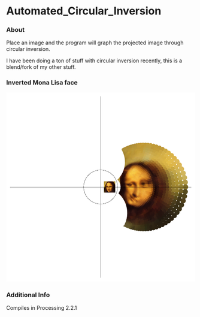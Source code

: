 # Automated_Circular_Inversion

### About
Place an image and the program will graph the projected image through circular inversion.

I have been doing a ton of stuff with circular inversion recently, this is a blend/fork of my other stuff.

### Inverted Mona Lisa face

![Screenshot](https://github.com/jsheradin/Automated_Circular_Inversion/blob/master/Example.png)

### Additional Info
Compiles in Processing 2.2.1
